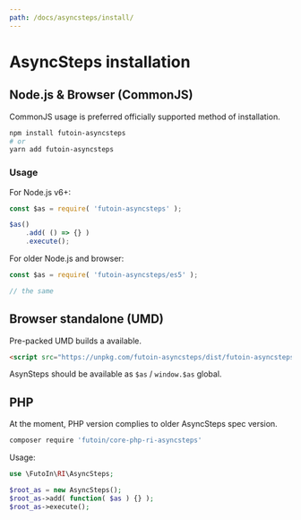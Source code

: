 ```yaml
---
path: /docs/asyncsteps/install/
---
```


# AsyncSteps installation

## Node.js & Browser (CommonJS)

CommonJS usage is preferred officially supported method of installation.

```bash
npm install futoin-asyncsteps
# or
yarn add futoin-asyncsteps
```

### Usage

For Node.js v6+:

```javascript
const $as = require( 'futoin-asyncsteps' );

$as()
    .add( () => {} )
    .execute();
```

For older Node.js and browser:


```javascript
const $as = require( 'futoin-asyncsteps/es5' );

// the same
```

## Browser standalone (UMD)

Pre-packed UMD builds a available.

```html
<script src="https://unpkg.com/futoin-asyncsteps/dist/futoin-asyncsteps.js"></script>
```

AsynSteps should be available as `$as` / `window.$as` global.


## PHP

At the moment, PHP version complies to older AsyncSteps spec version.

```bash
composer require 'futoin/core-php-ri-asyncsteps'
```

Usage:

```php
use \FutoIn\RI\AsyncSteps;

$root_as = new AsyncSteps();
$root_as->add( function( $as ) {} );
$root_as->execute();
```
